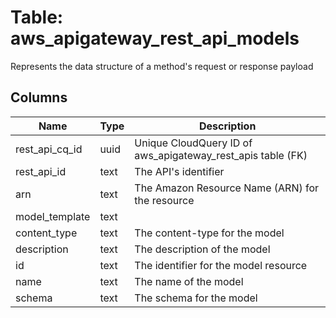 
# Table: aws_apigateway_rest_api_models
Represents the data structure of a method's request or response payload
## Columns
| Name        | Type           | Description  |
| ------------- | ------------- | -----  |
|rest_api_cq_id|uuid|Unique CloudQuery ID of aws_apigateway_rest_apis table (FK)|
|rest_api_id|text|The API's identifier|
|arn|text|The Amazon Resource Name (ARN) for the resource|
|model_template|text||
|content_type|text|The content-type for the model|
|description|text|The description of the model|
|id|text|The identifier for the model resource|
|name|text|The name of the model|
|schema|text|The schema for the model|
